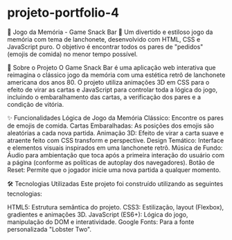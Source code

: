 # projeto-portfolio-4

🍔 Jogo da Memória - Game Snack Bar 🥤
Um divertido e estiloso jogo da memória com tema de lanchonete, desenvolvido com HTML, CSS e JavaScript puro. O objetivo é encontrar todos os pares de "pedidos" (emojis de comida) no menor tempo possível.

📌 Sobre o Projeto
O Game Snack Bar é uma aplicação web interativa que reimagina o clássico jogo da memória com uma estética retrô de lanchonete americana dos anos 80. O projeto utiliza animações 3D em CSS para o efeito de virar as cartas e JavaScript para controlar toda a lógica do jogo, incluindo o embaralhamento das cartas, a verificação dos pares e a condição de vitória.

✨ Funcionalidades
Lógica de Jogo da Memória Clássico: Encontre os pares de emojis de comida.
Cartas Embaralhadas: As posições dos emojis são aleatórias a cada nova partida.
Animação 3D: Efeito de virar a carta suave e atraente feito com CSS transform e perspective.
Design Temático: Interface e elementos visuais inspirados em uma lanchonete retrô.
Música de Fundo: Áudio para ambientação que toca após a primeira interação do usuário com a página (conforme as políticas de autoplay dos navegadores).
Botão de Reset: Permite que o jogador inicie uma nova partida a qualquer momento.

🛠️ Tecnologias Utilizadas
Este projeto foi construído utilizando as seguintes tecnologias:

HTML5: Estrutura semântica do projeto.
CSS3: Estilização, layout (Flexbox), gradientes e animações 3D.
JavaScript (ES6+): Lógica do jogo, manipulação do DOM e interatividade.
Google Fonts: Para a fonte personalizada "Lobster Two".
